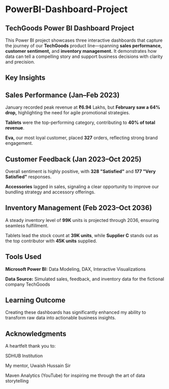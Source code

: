 # PowerBI-Dashboard-Project
## TechGoods Power BI Dashboard Project

This Power BI project showcases three interactive dashboards that capture the journey of our **TechGoods** product line—spanning **sales performance, customer sentiment,** and **inventory management.** It demonstrates how data can tell a compelling story and support business decisions with clarity and precision.

## Key Insights

## Sales Performance (Jan–Feb 2023)

January recorded peak revenue at **₹6.94** Lakhs, but **February saw a 64% drop,** highlighting the need for agile promotional strategies.

**Tablets** were the top-performing category, contributing to **40% of total revenue**.

**Eva,** our most loyal customer, placed **327** orders, reflecting strong brand engagement.


## Customer Feedback (Jan 2023–Oct 2025)

Overall sentiment is highly positive, with **328 "Satisfied"** and **177 "Very Satisfied"** responses.

**Accessories** lagged in sales, signaling a clear opportunity to improve our bundling strategy and accessory offerings.


 ## Inventory Management (Feb 2023–Oct 2036)

A steady inventory level of **99K** units is projected through 2036, ensuring seamless fulfillment.

Tablets lead the stock count at **39K units**, while **Supplier C** stands out as the top contributor with **45K units** supplied.


## Tools Used

**Microsoft Power BI:** Data Modeling, DAX, Interactive Visualizations

**Data Source:** Simulated sales, feedback, and inventory data for the fictional company TechGoods


## Learning Outcome

Creating these dashboards has significantly enhanced my ability to transform raw data into actionable business insights.

## Acknowledgments

A heartfelt thank you to:

SDHUB Institution

My mentor, Uwaish Hussain Sir

Maven Analytics (YouTube) for inspiring me through the art of data storytelling
